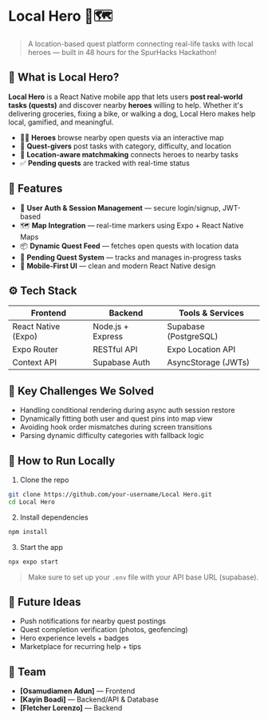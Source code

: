 # Local Hero 🔗🗺️

> A location-based quest platform connecting real-life tasks with local heroes — built in 48 hours for the SpurHacks Hackathon!

## 🚀 What is Local Hero?

**Local Hero** is a React Native mobile app that lets users **post real-world tasks (quests)** and discover nearby **heroes** willing to help. Whether it's delivering groceries, fixing a bike, or walking a dog, Local Hero makes help local, gamified, and meaningful.

- 🧙‍♂️ **Heroes** browse nearby open quests via an interactive map  
- 📝 **Quest-givers** post tasks with category, difficulty, and location  
- 📍 **Location-aware matchmaking** connects heroes to nearby tasks  
- ✅ **Pending quests** are tracked with real-time status  

## 🧩 Features

- 🔐 **User Auth & Session Management** — secure login/signup, JWT-based  
- 🗺️ **Map Integration** — real-time markers using Expo + React Native Maps  
- 📦 **Dynamic Quest Feed** — fetches open quests with location data  
- 🧭 **Pending Quest System** — tracks and manages in-progress tasks  
- 🎨 **Mobile-First UI** — clean and modern React Native design  

## ⚙️ Tech Stack

| Frontend               | Backend             | Tools & Services        |
|------------------------|---------------------|--------------------------|
| React Native (Expo)    | Node.js + Express   | Supabase (PostgreSQL)   |
| Expo Router            | RESTful API         | Expo Location API       |
| Context API            | Supabase Auth       | AsyncStorage (JWTs)     |

## 🧠 Key Challenges We Solved

- Handling conditional rendering during async auth session restore  
- Dynamically fitting both user and quest pins into map view  
- Avoiding hook order mismatches during screen transitions  
- Parsing dynamic difficulty categories with fallback logic  

## 🏁 How to Run Locally

1. Clone the repo  
```bash
git clone https://github.com/your-username/Local Hero.git
cd Local Hero
```

2. Install dependencies  
```bash
npm install
```

3. Start the app  
```bash
npx expo start
```

> Make sure to set up your `.env` file with your API base URL (supabase).

## 🎯 Future Ideas

- Push notifications for nearby quest postings  
- Quest completion verification (photos, geofencing)  
- Hero experience levels + badges  
- Marketplace for recurring help + tips  

## 👥 Team

- **[Osamudiamen Adun]** — Frontend 
- **[Kayin Boadi]** — Backend/API & Database  
- **[Fletcher Lorenzo]** —  Backend
